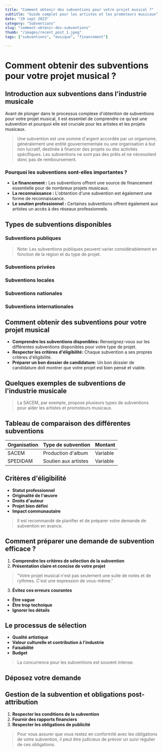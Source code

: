 ```yaml
---
title: "Comment obtenir des subventions pour votre projet musical ?"
subtitle: "Guide complet pour les artistes et les promoteurs musicaux"
date: "29 sept 2023"
category: "Subventions"
slug: "comment-obtenir-des-subventions"
thumb: "/images/recent_post_1.jpeg"
tags: ["subventions", "musique", "financement"]

---
```


# Comment obtenir des subventions pour votre projet musical ?

## Introduction aux subventions dans l'industrie musicale

Avant de plonger dans le processus complexe d'obtention de subventions pour votre projet musical, il est essentiel de comprendre ce qu'est une subvention et pourquoi elle est cruciale pour les artistes et les projets musicaux.

> Une subvention est une somme d'argent accordée par un organisme, généralement une entité gouvernementale ou une organisation à but non lucratif, destinée à financer des projets ou des activités spécifiques. Les subventions ne sont pas des prêts et ne nécessitent donc pas de remboursement.

### Pourquoi les subventions sont-elles importantes ?

-   **Le financement :** Les subventions offrent une source de financement essentielle pour de nombreux projets musicaux.
-   **La reconnaissance :** L'obtention d'une subvention est également une forme de reconnaissance.
-   **Le soutien professionnel :** Certaines subventions offrent également aux artistes un accès à des réseaux professionnels.

## Types de subventions disponibles

### Subventions publiques

> Note: Les subventions publiques peuvent varier considérablement en fonction de la région et du type de projet.

### Subventions privées

### Subventions locales

### Subventions nationales

### Subventions internationales

## Comment obtenir des subventions pour votre projet musical

-   **Comprendre les subventions disponibles:** Renseignez-vous sur les différentes subventions disponibles pour votre type de projet.
-   **Respecter les critères d'éligibilité:** Chaque subvention a ses propres critères d'éligibilité.
-   **Préparer un bon dossier de candidature:** Un bon dossier de candidature doit montrer que votre projet est bien pensé et viable.

## Quelques exemples de subventions de l'industrie musicale

> La SACEM, par exemple, propose plusieurs types de subventions pour aider les artistes et promoteurs musicaux.

## Tableau de comparaison des différentes subventions

| Organisation | Type de subvention   | Montant  |
| ------------ | -------------------- | -------- |
| SACEM        | Production d'album   | Variable |
| SPEDIDAM     | Soutien aux artistes | Variable |

## Critères d'éligibilité

-   **Statut professionnel**
-   **Originalité de l'œuvre**
-   **Droits d'auteur**
-   **Projet bien défini**
-   **Impact communautaire**

> Il est recommandé de planifier et de préparer votre demande de subvention en avance.

## Comment préparer une demande de subvention efficace ?

1. **Comprendre les critères de sélection de la subvention**
2. **Présentation claire et concise de votre projet**

> "Votre projet musical n'est pas seulement une suite de notes et de rythmes. C'est une expression de vous-même."

3. **Évitez ces erreurs courantes**

-   **Être vague**
-   **Être trop technique**
-   **Ignorer les détails**

## Le processus de sélection

-   **Qualité artistique**
-   **Valeur culturelle et contribution à l'industrie**
-   **Faisabilité**
-   **Budget**

> La concurrence pour les subventions est souvent intense.

## Déposez votre demande

## Gestion de la subvention et obligations post-attribution

1. **Respecter les conditions de la subvention**
2. **Fournir des rapports financiers**
3. **Respecter les obligations de publicité**

> Pour vous assurer que vous restez en conformité avec les obligations de votre subvention, il peut être judicieux de prévoir un suivi régulier de ces obligations.
